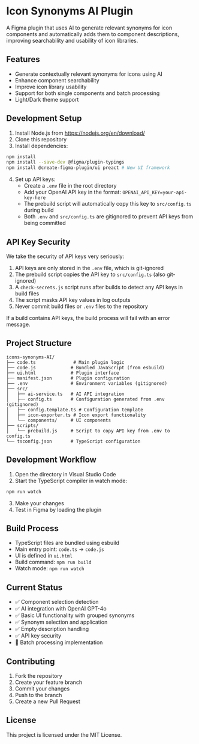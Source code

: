 # Icon Synonyms AI Plugin

A Figma plugin that uses AI to generate relevant synonyms for icon components and automatically adds them to component descriptions, improving searchability and usability of icon libraries.

## Features
- Generate contextually relevant synonyms for icons using AI
- Enhance component searchability 
- Improve icon library usability
- Support for both single components and batch processing
- Light/Dark theme support

## Development Setup

1. Install Node.js from https://nodejs.org/en/download/
2. Clone this repository
3. Install dependencies:
```bash
npm install
npm install --save-dev @figma/plugin-typings
npm install @create-figma-plugin/ui preact # New UI framework
```
4. Set up API keys:
   - Create a `.env` file in the root directory
   - Add your OpenAI API key in the format: `OPENAI_API_KEY=your-api-key-here`
   - The prebuild script will automatically copy this key to `src/config.ts` during build
   - Both `.env` and `src/config.ts` are gitignored to prevent API keys from being committed

## API Key Security

We take the security of API keys very seriously:

1. API keys are only stored in the `.env` file, which is git-ignored
2. The prebuild script copies the API key to `src/config.ts` (also git-ignored)
3. A `check-secrets.js` script runs after builds to detect any API keys in build files
4. The script masks API key values in log outputs
5. Never commit build files or `.env` files to the repository

If a build contains API keys, the build process will fail with an error message.

## Project Structure
```
icons-synonyms-AI/
├── code.ts              # Main plugin logic
├── code.js             # Bundled JavaScript (from esbuild)
├── ui.html             # Plugin interface
├── manifest.json       # Plugin configuration
├── .env                # Environment variables (gitignored)
├── src/
│   ├── ai-service.ts   # AI API integration
│   ├── config.ts       # Configuration generated from .env (gitignored)
│   ├── config.template.ts # Configuration template
│   ├── icon-exporter.ts # Icon export functionality
│   └── components/     # UI components
├── scripts/
│   └── prebuild.js     # Script to copy API key from .env to config.ts
└── tsconfig.json       # TypeScript configuration
```

## Development Workflow

1. Open the directory in Visual Studio Code
2. Start the TypeScript compiler in watch mode:
```bash
npm run watch
```
3. Make your changes
4. Test in Figma by loading the plugin

## Build Process
- TypeScript files are bundled using esbuild
- Main entry point: `code.ts` → `code.js`
- UI is defined in `ui.html`
- Build command: `npm run build`
- Watch mode: `npm run watch`

## Current Status
- ✅ Component selection detection
- ✅ AI integration with OpenAI GPT-4o
- ✅ Basic UI functionality with grouped synonyms
- ✅ Synonym selection and application
- ✅ Empty description handling
- ✅ API key security
- 🚧 Batch processing implementation

## Contributing
1. Fork the repository
2. Create your feature branch
3. Commit your changes
4. Push to the branch
5. Create a new Pull Request

## License
This project is licensed under the MIT License.
